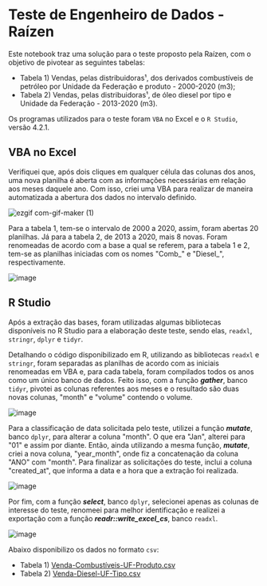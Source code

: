 # Teste de Engenheiro de Dados - Raízen

Este notebook traz uma solução para o teste proposto pela Raízen, com o objetivo de pivotear as seguintes tabelas:

  - Tabela 1) Vendas, pelas distribuidoras¹, dos derivados combustíveis de petróleo por Unidade da Federação e produto - 2000-2020 (m3);
  - Tabela 2) Vendas, pelas distribuidoras¹, de óleo diesel por tipo e Unidade da Federação - 2013-2020 (m3).

Os programas utilizados para o teste foram `VBA` no Excel e o `R Studio`, versão 4.2.1.

## VBA no Excel

Verifiquei que, após dois cliques em qualquer célula das colunas dos anos, uma nova planilha é aberta com as informações necessárias em relação aos meses daquele ano. Com isso, criei uma VBA para realizar de maneira automatizada a abertura dos dados no intervalo definido. 

![ezgif com-gif-maker (1)](https://user-images.githubusercontent.com/37222393/178124899-83a33a68-0437-4fd5-ab03-2a227935c7ff.gif)

Para a tabela 1, tem-se o intervalo de 2000 a 2020, assim, foram abertas 20 planilhas. Já para a tabela 2, de 2013 a 2020, mais 8 novas. Foram renomeadas de acordo com a base a qual se referem, para a tabela 1 e 2, tem-se as planilhas iniciadas com os nomes "Comb_" e "Diesel_", respectivamente. 

![image](https://user-images.githubusercontent.com/37222393/177814169-770a77e8-ca62-4369-97e0-897c2a6a5013.png)

## R Studio

Após a extração das bases, foram utilizadas algumas bibliotecas disponíveis no R Studio para a elaboração deste teste, sendo elas, `readxl`, `stringr`, `dplyr` e `tidyr`.

Detalhando o código disponibilizado em R, utilizando as bibliotecas `readxl` e `stringr`, foram separadas as planilhas de acordo com as iniciais renomeadas em VBA e, para cada tabela, foram compilados todos os anos como um único banco de dados. Feito isso, com a função ***gather***, banco `tidyr`, pivotei as colunas referentes aos meses e o resultado são duas novas colunas, "month" e "volume" contendo o volume.

![image](https://user-images.githubusercontent.com/37222393/178125013-58351464-cbf7-4390-a752-6dcd7a44b00b.png)

Para a classificação de data solicitada pelo teste, utilizei a função ***mutate***, banco `dplyr`, para alterar a coluna "month". O que era "Jan", alterei para "01" e assim por diante. Então, ainda utilizando a mesma função, ***mutate***, criei a nova coluna, "year_month", onde fiz a concatenação da coluna "ANO" com "month". Para finalizar as solicitações do teste, inclui a coluna "created_at", que informa a data e a hora que a extração foi realizada.  

![image](https://user-images.githubusercontent.com/37222393/178125248-ff93dc28-40d1-4ce5-9430-c15b40a5072f.png)

Por fim, com a função ***select***, banco `dplyr`, selecionei apenas as colunas de interesse do teste, renomeei para melhor identificação e realizei a exportação com a função ***readr::write_excel_cs***, banco `readxl`.

![image](https://user-images.githubusercontent.com/37222393/178125257-353482f6-0c8c-468f-89c6-3599249fa912.png)

Abaixo disponibilizo os dados no formato `csv`:

  - Tabela 1) [Venda-Combustíveis-UF-Produto.csv](https://github.com/anandaalmeida/data-engineering-test-raizen/files/9065396/Venda-Combustiveis-UF-Produto.csv)
  - Tabela 2) [Venda-Diesel-UF-Tipo.csv](https://github.com/anandaalmeida/data-engineering-test-raizen/files/9065398/Venda-Diesel-UF-Tipo.csv)

